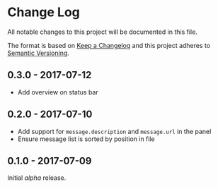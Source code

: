 # Change Log
All notable changes to this project will be documented in this file.

The format is based on [Keep a Changelog](http://keepachangelog.com/)
and this project adheres to [Semantic Versioning](http://semver.org/).

## 0.3.0 - 2017-07-12
 - Add overview on status bar

## 0.2.0 - 2017-07-10
 - Add support for `message.description` and `message.url` in the panel
 - Ensure message list is sorted by position in file

## 0.1.0 - 2017-07-09
Initial _alpha_ release.
